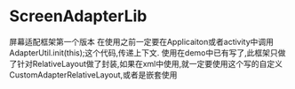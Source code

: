 # ScreenAdapterLib
屏幕适配框架第一个版本
在使用之前一定要在Applicaiton或者activity中调用 AdapterUtil.init(this);这个代码,传递上下文.
使用在demo中已有写了,此框架只做了针对RelativeLayout做了封装,如果在xml中使用,就一定要使用这个写的自定义CustomAdapterRelativeLayout,或者是嵌套使用
